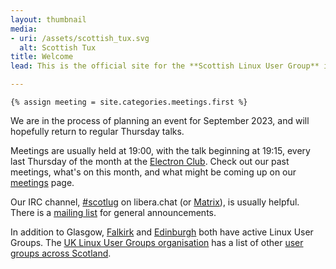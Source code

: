 ```yaml
---
layout: thumbnail
media:
- uri: /assets/scottish_tux.svg
  alt: Scottish Tux
title: Welcome
lead: This is the official site for the **Scottish Linux User Group** in Glasgow.

---
```

    {% assign meeting = site.categories.meetings.first %}
<!-- /* comment out until august 2023 */ 
The next meeting, **[{{ meeting.title }}]({{ meeting.url }})**, is on {{ meeting.date | date: "%A, %-d %B" }}.
-->
We are in the process of planning an event for September 2023, and will hopefully return to regular Thursday talks.

Meetings are usually held at 19:00, with the talk beginning at 19:15, every last Thursday of the month at the [Electron Club][].  Check out our past meetings, what's on this month, and what might be coming up on our [meetings](/meetings) page.

Our IRC channel, [#scotlug][] on libera.chat (or [Matrix][]), is usually helpful.  There is a [mailing list][] for general announcements.

In addition to Glasgow, [Falkirk][] and [Edinburgh][] both have active Linux User Groups.  The [UK Linux User Groups organisation][] has a list of other [user groups across Scotland][].

[Electron Club]: http://www.electronclub.org/doku.php?id=welcome#where_to_find_us
[#scotlug]: https://web.libera.chat/#scotlug
[Matrix]: https://matrix.to/#/#scotlug:glasgow.social
[mailing list]: http://mailman.lug.org.uk/mailman/listinfo/scottish
[Falkirk]: https://plus.google.com/115476628113417487323
[Edinburgh]: http://www.edlug.org.uk/
[UK Linux User Groups organisation]: https://lug.org.uk/
[user groups across Scotland]: https://lug.org.uk/lugs/Scotland
[Registration and more information is available here]: https://2015.spaceappschallenge.org/location/glasgow/
